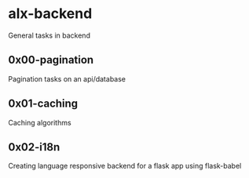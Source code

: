 # alx-backend
General tasks in backend

## 0x00-pagination
Pagination tasks on an api/database

## 0x01-caching
Caching algorithms

## 0x02-i18n
Creating language responsive backend for a flask app using flask-babel
